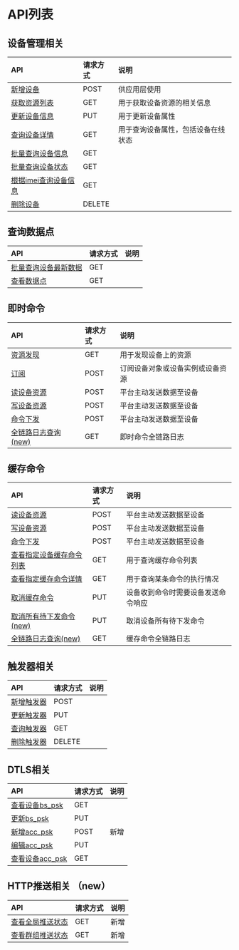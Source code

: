 # API列表


## 设备管理相关
API | 请求方式 | 说明
:- | :- | :- 
[新增设备](/book/application-develop/list/1create-device.md) | POST| 供应用层使用
[获取资源列表](/book/application-develop/list/7get-resource-list.md) |GET| 用于获取设备资源的相关信息
[更新设备信息](/book/application-develop/list/28update-dev-info.md) |	PUT | 用于更新设备属性
[查询设备详情](/book/application-develop/list/2check-a-device.md) | GET | 用于查询设备属性，包括设备在线状态
[批量查询设备信息](/book/application-develop/list/29batch-query-dev-info.md) | GET | 
[批量查询设备状态](/book/application-develop/list/19batch-query-dev-status.md) | GET | 
[根据imei查询设备信息](/book/application-develop/list/22imei-query-dev-inf.md)| GET | 
[删除设备](/book/application-develop/list/3remove-device.md) | DELETE | 

## 查询数据点
API | 请求方式 | 说明
:- | :- | :- 
[批量查询设备最新数据](/book/application-develop/list/20batch-query-dev-latest-data.md)|GET|
[查看数据点](/book/application-develop/list/21check-datapoint.md)|GET|
    

## 即时命令
API | 请求方式 | 说明
:- | :- | :- 
[资源发现](/book/application-develop/list/31resource_discover.md) |GET| 用于发现设备上的资源
[订阅](/book/application-develop/list/8subscribe.md)  |POST| 订阅设备对象或设备实例或设备资源
[读设备资源](/book/application-develop/list/4rt-read-device-resources.md) | POST | 平台主动发送数据至设备
[写设备资源](/book/application-develop/list/5rt-write-device-resources.md) | POST | 平台主动发送数据至设备
[命令下发](/book/application-develop/list/6rt-comm-issue.md) | POST | 平台主动发送数据至设备
[全链路日志查询(new)](/book/application-develop/list/32real_cmd-query-link_log.md) | GET | 即时命令全链路日志

## 缓存命令
API | 请求方式 | 说明
:- | :- | :- 
[读设备资源](/book/application-develop/list/9cache-read-dev-res.md) | POST | 平台主动发送数据至设备
[写设备资源](/book/application-develop/list/10cache-write-dev-res.md) | POST | 平台主动发送数据至设备
[命令下发](/book/application-develop/list/11cache-comm-issue.md) | POST | 平台主动发送数据至设备
[查看指定设备缓存命令列表](/book/application-develop/list/12check-spe-dev-cache-comm-list.md) | GET | 用于查询缓存命令列表
[查看指定缓存命令详情](/book/application-develop/list/13check-spe-cache-comm-detail.md) | GET | 用于查询某条命令的执行情况
[取消缓存命令](/book/application-develop/list/14cancel-cache-comm.md) | PUT | 设备收到命令时需要设备发送命令响应
[取消所有待下发命令(new)](/book/application-develop/list/33cache_cmd-cancel-all-wait_cmd.md) | PUT | 取消设备所有待下发命令
[全链路日志查询(new)](/book/application-develop/list/34cache_cmd-query-link_log.md) | GET | 缓存命令全链路日志


## 触发器相关
API | 请求方式 | 说明
:- | :- | :- 
[新增触发器](/book/application-develop/list/15add-trigger.md) | POST | 
[更新触发器](/book/application-develop/list/16update-trigger.md) | PUT | 
[查询触发器](/book/application-develop/list/17check-trigger.md) | GET | 
[删除触发器](/book/application-develop/list/18remove-trigger.md) | DELETE |

## DTLS相关
API | 请求方式 | 说明
:- | :- | :- 
[查看设备bs_psk](/book/application-develop/list/23check-dev-bs_psk.md)| GET | 
[更新bs_psk](/book/application-develop/list/24update-bs_psk.md)| PUT |
[新增acc_psk](/book/application-develop/list/25add-acc_psk.md)| POST | 新增
[编辑acc_psk](/book/application-develop/list/26edit-acc_psk.md)| PUT | 
[查看设备acc_psk](/book/application-develop/list/27check-dev-acc_psk.md)| GET |

## HTTP推送相关 （new）
API | 请求方式 | 说明
:- | :- | :- 
[查看全局推送状态](/book/application-develop/list/35http-push_query-global-push-status.md)| GET | 新增
[查看群组推送状态](/book/application-develop/list/36http-push_query-group-push-status.md)| GET | 新增

